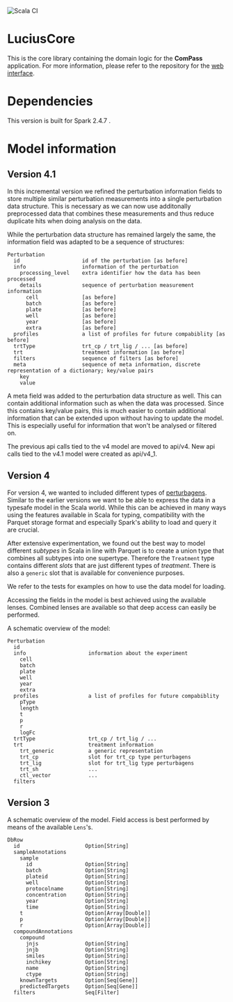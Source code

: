 ![Scala CI](https://github.com/data-intuitive/LuciusCore/workflows/Scala%20CI/badge.svg)

# LuciusCore

This is the core library containing the domain logic for the __ComPass__ application. For more information, please refer to the repository for the [web interface](https://github.com/data-intuitive/LuciusWeb).

# Dependencies

This version is built for Spark 2.4.7 .

# Model information

## Version 4.1

In this incremental version we refined the perturbation information fields to store multiple similar perturbation measurements into a single perturbation data structure.
This is necessary as we can now use additonally preprocessed data that combines these measurements and thus reduce duplicate hits when doing analysis on the data.

While the perturbation data structure has remained largely the same, the information field was adapted to be a sequence of structures:
```
Perturbation
  id                    id of the perturbation [as before]
  info                  information of the perturbation
    processing_level    extra identifier how the data has been processed
    details             sequence of perturbation measurement information
      cell              [as before]
      batch             [as before]
      plate             [as before]
      well              [as before]
      year              [as before]
      extra             [as before]
  profiles              a list of profiles for future compabiblity [as before]
  trtType               trt_cp / trt_lig / ... [as before]
  trt                   treatment information [as before]
  filters               sequence of filters [as before]
  meta                  sequence of meta information, discrete representation of a dictionary; key/value pairs
    key
    value
```

A meta field was added to the perturbation data structure as well. This can contain additional information such as when the data was processed.
Since this contains key/value pairs, this is much easier to contain additional information that can be extended upon without having to update the model.
This is especially useful for information that won't be analysed or filtered on.

The previous api calls tied to the v4 model are moved to api/v4.
New api calls tied to the v4.1 model were created as api/v4_1.

## Version 4

For version 4, we wanted to included different types of [perturbagens](https://clue.io/connectopedia/perturbagen_types_and_controls). Similar to the earlier versions we want to be able to express the data in a typesafe model in the Scala world. While this can be achieved in many ways using the features available in Scala for typing, compatibility with the Parquet storage format and especially Spark's ability to load and query it are crucial.

After extensive experimentation, we found out the best way to model different _subtypes_ in Scala in line with Parquet is to create a union type that combines all subtypes into one supertype. Therefore the `Treatment` type contains different _slots_ that are just different types of _treatment_. There is also a `generic` slot that is available for convenience purposes.

We refer to the tests for examples on how to use the data model for loading.

Accessing the fields in the model is best achieved using the available lenses. Combined lenses are available so that deep access can easily be performed.

A schematic overview of the model:

```
Perturbation
  id
  info                    information about the experiment
    cell
    batch
    plate
    well
    year
    extra
  profiles                a list of profiles for future compabiblity
    pType
    length
    t
    p
    r
    logFc
  trtType                 trt_cp / trt_lig / ...
  trt                     treatment information
    trt_generic           a generic representation
    trt_cp                slot for trt_cp type perturbagens
    trt_lig               slot for trt_lig type perturbagens
    trt_sh                ...
    ctl_vector            ...
  filters
```

## Version 3

A schematic overview of the model. Field access is best performed by means of the available `Lens`'s.

```
DbRow
  id                     Option[String]
  sampleAnnotations
    sample
      id                 Option[String]
      batch              Option[String]
      plateid            Option[String]
      well               Option[String]
      protocolname       Option[String]
      concentration      Option[String]
      year               Option[String]
      time               Option[String]
    t                    Option[Array[Double]]
    p                    Option[Array[Double]]
    r                    Option[Array[Double]]
  compoundAnnotations
    compound
      jnjs               Option[String]
      jnjb               Option[String]
      smiles             Option[String]
      inchikey           Option[String]
      name               Option[String]
      ctype              Option[String]
    knownTargets         Option[Seq[Gene]]
    predictedTargets     Option[Seq[Gene]]
  filters                Seq[Filter]
```

